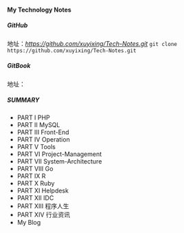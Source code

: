 
#### My Technology Notes

##### GitHub
地址：*https://github.com/xuyixing/Tech-Notes.git*
`git clone https://github.com/xuyixing/Tech-Notes.git`

##### GitBook
地址：

##### SUMMARY
* PART Ⅰ PHP
* PART Ⅱ MySQL
* PART Ⅲ Front-End
* PART Ⅳ Operation
* PART Ⅴ Tools
* PART Ⅵ Project-Management
* PART Ⅶ System-Architecture
* PART Ⅷ Go
* PART Ⅸ R
* PART Ⅹ Ruby
* PART Ⅺ Helpdesk
* PART Ⅻ IDC
* PART ⅫⅠ 程序人生
* PART ⅩⅣ 行业资讯
* My Blog
